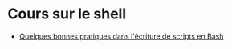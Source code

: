 # Cours sur le shell

* [Quelques bonnes pratiques dans l'écriture de scripts en Bash](./bash-bonnes-pratiques.md)
